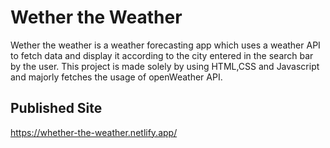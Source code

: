 
# Wether the Weather

Wether the weather is a weather forecasting app which uses a weather API to fetch data and display it according to the city entered in the search bar by the user.
This project is made solely by using HTML,CSS and Javascript and majorly fetches the usage of openWeather API. 



## Published Site

https://whether-the-weather.netlify.app/



